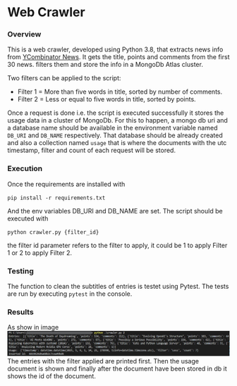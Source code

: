 # Web Crawler
### Overview
This is a web crawler, developed using Python 3.8, that extracts news info from [YCombinator News](https://news.ycombinator.com). It gets the title, points and comments from the first 30 news. filters them and store the info in a MongoDb Atlas cluster.

Two filters can be applied to the script:
* Filter 1 = More than five words in title, sorted by number of comments.
* Filter 2 = Less or equal to five words in title, sorted by points.

Once a request is done i.e. the script is executed successfully it stores the usage data in a cluster of MongoDb. For this to happen, a mongo db uri and a database name should be available in the environment variable named `DB_URI` and `DB_NAME` respectively. That database should be already created and also a collection named `usage` that is where the documents with the utc timestamp, filter and count of each request will be stored.

### Execution 
Once the requirements are installed with 
```
pip install -r requirements.txt
```
And the env variables DB_URI and DB_NAME are set.  The script should be executed with 
```
python crawler.py {filter_id}
```
the filter id parameter refers to the filter to apply, it could be 1 to apply Filter 1 or 2 to apply Filter 2.

### Testing
The function to clean the subtitles of entries is testet using Pytest. The tests are run by executing `pytest` in the console.

### Results
As show in image ![Example of result](result_example.jpg)
The entries with the filter applied are printed first. Then the usage document is shown and finally after the document have been stored in db it shows the id of the document.